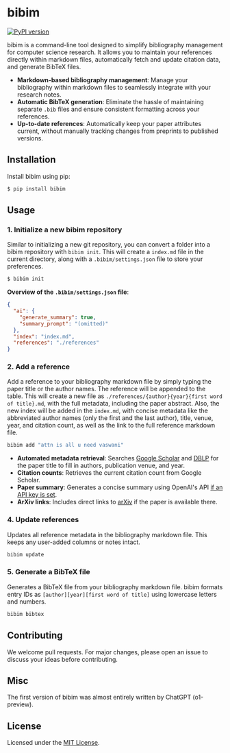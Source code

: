 # bibim
[![PyPI version](https://img.shields.io/pypi/v/bibim)](https://pypi.org/project/bibim/)

bibim is a command-line tool designed to simplify bibliography management for computer science research. It allows you to maintain your references directly within markdown files, automatically fetch and update citation data, and generate BibTeX files.


- **Markdown-based bibliography management**: Manage your bibliography within markdown files to seamlessly integrate with your research notes.
- **Automatic BibTeX generation**: Eliminate the hassle of maintaining separate `.bib` files and ensure consistent formatting across your references.
- **Up-to-date references**: Automatically keep your paper attributes current, without manually tracking changes from preprints to published versions.


## Installation

Install bibim using pip:

```bash
$ pip install bibim
```

## Usage


### 1. Initialize a new bibim repository

Similar to initializing a new git repository, you can convert a folder into a bibim repository with `bibim init`. This will create a `index.md` file in the current directory, along with a `.bibim/settings.json` file to store your preferences.

```bash
$ bibim init
```

**Overview of the `.bibim/settings.json` file**:

```json
{
  "ai": {
    "generate_summary": true,
    "summary_prompt": "(omitted)"
  },
  "index": "index.md",
  "references": "./references"  
}
```


### 2. Add a reference

Add a reference to your bibliography markdown file by simply typing the paper title or the author names. The reference will be appended to the table. This will create a new file as `./references/{author}{year}{first word of title}.md`, with the full metadata, including the paper abstract. Also, the new index will be added in the `index.md`, with concise metadata like the abbreviated author names (only the first and the last author), title, venue, year, and citation count, as well as the link to the full reference markdown file.

```bash
bibim add "attn is all u need vaswani"
```

- **Automated metadata retrieval**: Searches [Google Scholar](https://scholar.google.com) and [DBLP](https://dblp.org) for the paper title to fill in authors, publication venue, and year.
- **Citation counts**: Retrieves the current citation count from Google Scholar.
- **Paper summary**: Generates a concise summary using OpenAI's API [if an API key is set](https://help.openai.com/en/articles/5112595-best-practices-for-api-key-safety).
- **ArXiv links**: Includes direct links to [arXiv](https://arxiv.org) if the paper is available there.



### 4. Update references

Updates all reference metadata in the bibliography markdown file. This keeps any user-added columns or notes intact.

```bash
bibim update
```


### 5. Generate a BibTeX file

Generates a BibTeX file from your bibliography markdown file. bibim formats entry IDs as `[author][year][first word of title]` using lowercase letters and numbers.

```bash
bibim bibtex
```

## Contributing

We welcome pull requests. For major changes, please open an issue to discuss your ideas before contributing.

## Misc
The first version of bibim was almost entirely written by ChatGPT (o1-preview).

## License

Licensed under the [MIT License](LICENSE).


